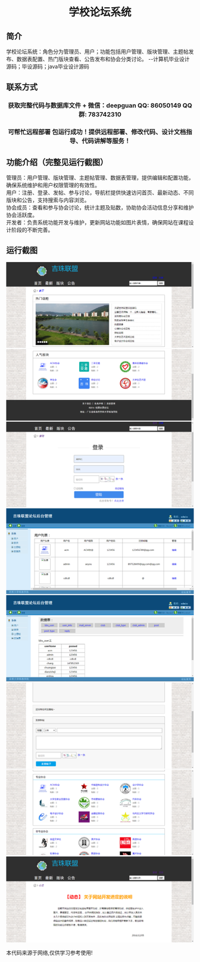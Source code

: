 <p><h1 align="center">学校论坛系统</h1></p>

## 简介
学校论坛系统：角色分为管理员、用户；功能包括用户管理、版块管理、主题帖发布、数据表配置、热门版块查看、公告发布和协会分类讨论。    --计算机毕业设计源码；毕设源码；java毕业设计源码


## 联系方式
<p><h3 align="center">获取完整代码与数据库文件 + 微信：deepguan QQ: 86050149 QQ群: 783742310</h3></p>
<p><h3 align="center">可帮忙远程部署 包运行成功！提供远程部署、修改代码、设计文档指导、代码讲解等服务！</h3></p>

## 功能介绍（完整见运行截图）
管理员：用户管理、版块管理、主题帖管理、数据表管理，提供编辑和配置功能，确保系统维护和用户权限管理的有效性。  
用户：注册、登录、发帖、参与讨论，导航栏提供快速访问首页、最新动态、不同版块和公告，支持搜索与内容浏览。  
协会成员：查看和参与协会讨论，统计主题及贴数，协助协会活动信息分享和维护协会活跃度。  
开发者：负责系统功能开发与维护，更新网站功能如图片表情，确保网站在课程设计阶段的不断完善。


## 运行截图
![](imgs/588112-20201122170306886-573626869.png)
![](imgs/588112-20201122170320389-483190518.png)
![](imgs/588112-20201122170328874-1622738624.png)
![](imgs/588112-20201122170338622-1332297223.png)
![](imgs/588112-20201122170351806-1022321439.png)
![](imgs/588112-20201122170404464-1886373247.png)
![](imgs/588112-20201122170413793-1870413443.png)
![](imgs/588112-20201122170424949-590474697.png)

<p>本代码来源于网络,仅供学习参考使用!</p>

